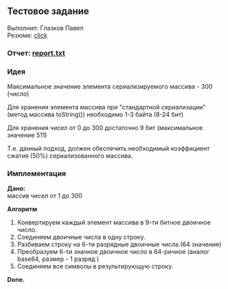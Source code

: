 ## Тестовое задание

Выполнил: Глазков Павел   
Резюме: [click](https://samara.hh.ru/resume/39dc1200ff0cfa41f00039ed1f3567316a6159)


### Отчет: [report.txt](report.txt)

### Идея

Максимальное значение элемента сериализируемого массива - 300 (число)   

Для хранения элемента массива при "стандартной сериализации" (метод массива toString()) необходимо 1-3 байта (8-24 бит)

Для хранения чисел от 0 до 300 достаточно 9 бит (максимальное значение 511)  

Т.е. данный подход, должен обеспечить необходимый коэффициент сжатия (50%) сериализованного массива.

### Имплементация

**Дано:**   
массив чисел от 1 до 300

**Алгоритм**
1. Конвертируем каждый элемент массива в 9-ти битное двоичное число.
2. Соединяем двоичные числа в одну строку.
3. Разбиваем строку на 6-ти разрядные двоичные числа.(64 значение)
4. Преобразуем 6-ти значное двоичное число в 64-ричное (аналог base64, размер - 1 разряд )
5. Соединяем все символы в результирующую  строку.

**Done.**
